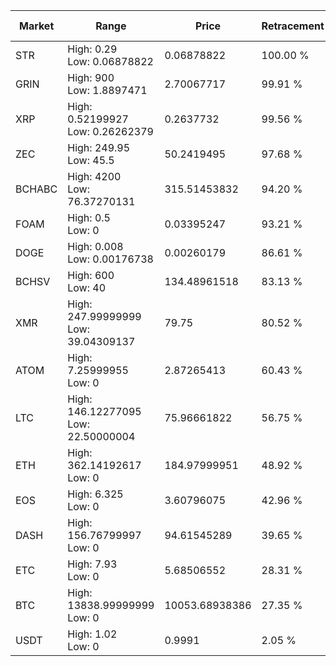| Market | Range | Price| Retracement | Doubles to 50% |
| --- | --- | --- | --- | --- |
| STR | High: 0.29<br />Low: 0.06878822 | 0.06878822 | 100.00 % | 2.61 |
| GRIN | High: 900<br />Low: 1.8897471 | 2.70067717 | 99.91 % | 166.97 |
| XRP | High: 0.52199927<br />Low: 0.26262379 | 0.2637732 | 99.56 % | 1.49 |
| ZEC | High: 249.95<br />Low: 45.5 | 50.2419495 | 97.68 % | 2.94 |
| BCHABC | High: 4200<br />Low: 76.37270131 | 315.51453832 | 94.20 % | 6.78 |
| FOAM | High: 0.5<br />Low: 0 | 0.03395247 | 93.21 % | 7.36 |
| DOGE | High: 0.008<br />Low: 0.00176738 | 0.00260179 | 86.61 % | 1.88 |
| BCHSV | High: 600<br />Low: 40 | 134.48961518 | 83.13 % | 2.38 |
| XMR | High: 247.99999999<br />Low: 39.04309137 | 79.75 | 80.52 % | 1.80 |
| ATOM | High: 7.25999955<br />Low: 0 | 2.87265413 | 60.43 % | 1.26 |
| LTC | High: 146.12277095<br />Low: 22.50000004 | 75.96661822 | 56.75 % | 1.11 |
| ETH | High: 362.14192617<br />Low: 0 | 184.97999951 | 48.92 % | 0.00 |
| EOS | High: 6.325<br />Low: 0 | 3.60796075 | 42.96 % | 0.00 |
| DASH | High: 156.76799997<br />Low: 0 | 94.61545289 | 39.65 % | 0.00 |
| ETC | High: 7.93<br />Low: 0 | 5.68506552 | 28.31 % | 0.00 |
| BTC | High: 13838.99999999<br />Low: 0 | 10053.68938386 | 27.35 % | 0.00 |
| USDT | High: 1.02<br />Low: 0 | 0.9991 | 2.05 % | 0.00 |

